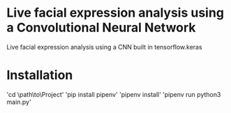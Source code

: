# Live facial expression analysis using a Convolutional Neural Network
Live facial expression analysis using a CNN built in tensorflow.keras

# Installation
'cd \path\to\Project\'
'pip install pipenv'
'pipenv install'
'pipenv run python3 main.py'

